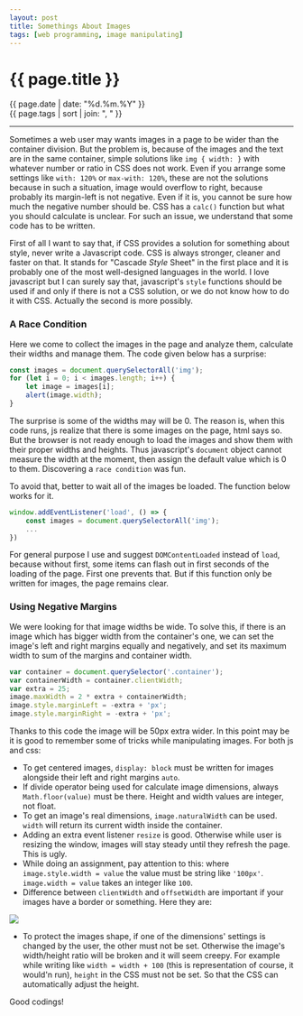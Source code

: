 ```yaml
---
layout: post
title: Somethings About Images
tags: [web programming, image manipulating]
---
```


# {{ page.title }}

<div class="post_date">{{ page.date | date: "%d.%m.%Y" }}</div>
<div class="post_tags">{{ page.tags | sort | join: ", " }}</div>

***

Sometimes a web user may wants images in a page to be wider than the container division. But the problem is, because of the images and the text are in the same container, simple solutions like `img { width: }` with whatever number or ratio in CSS does not work. Even if you arrange some settings like `with: 120%` or `max-with: 120%`, these are not the solutions because in such a situation, image would overflow to right, because probably its margin-left is not negative. Even if it is, you cannot be sure how much the negative number should be. CSS has a `calc()` function but what you should calculate is unclear. For such an issue, we understand that some code has to be written. 

First of all I want to say that, if CSS provides a solution for something about style, never write a Javascript code. CSS is always stronger, cleaner and faster on that. It stands for "Cascade *Style* Sheet" in the first place and it is probably one of the most well-designed languages in the world. I love javascript but I can surely say that, javascript's `style` functions should be used if and only if there is not a CSS solution, or we do not know how to do it with CSS. Actually the second is more possibly. 

### A Race Condition 

Here we come to collect the images in the page and analyze them, calculate their widths and manage them. The code given below has a surprise:

```javascript 
const images = document.querySelectorAll('img');
for (let i = 0; i < images.length; i++) {
    let image = images[i];
    alert(image.width);
}
```

The surprise is some of the widths may will be 0. The reason is, when this code runs, js realize that there is some images on the page, html says so. But the browser is not ready enough to load the images and show them with their proper widths and heights. Thus javascript's `document` object cannot measure the width at the moment, then assign the default value which is 0 to them. Discovering a `race condition` was fun. 

To avoid that, better to wait all of the images be loaded. The function below works for it.

```javascript
window.addEventListener('load', () => {
    const images = document.querySelectorAll('img');
    ...
})
```

For general purpose I use and suggest `DOMContentLoaded` instead of `load`, because without first, some items can flash out in first seconds of the loading of the page. First one prevents that. But if this function only be written for images, the page remains clear.

### Using Negative Margins

We were looking for that image widths be wide. To solve this, if there is an image which has bigger width from the container's one, we can set the image's left and right margins equally and negatively, and set its maximum width to sum of the margins and container width. 

```javascript
var container = document.querySelector('.container');
var containerWidth = container.clientWidth;
var extra = 25;
image.maxWidth = 2 * extra + containerWidth;
image.style.marginLeft = -extra + 'px';
image.style.marginRight = -extra + 'px';
```

Thanks to this code the image will be 50px extra wider. In this point may be it is good to remember some of tricks while manipulating images. For both js and css:

- To get centered images, `display: block` must be written for images alongside their left and right margins `auto`.
- If divide operator being used for calculate image dimensions, always `Math.floor(value)` must be there. Height and width values are integer, not float. 
- To get an image's real dimensions, `image.naturalWidth` can be used. `width` will return its current width inside the container.
- Adding an extra event listener `resize` is good. Otherwise while user is resizing the window, images will stay steady until they refresh the page. This is ugly.
- While doing an assignment, pay attention to this: where `image.style.width = value` the value must be string like `'100px'`. `image.width = value` takes an integer like `100`.
- Difference between `clientWidth` and `offsetWidth` are important if your images have a border or something. Here they are:

![](https://tr.javascript.info/article/size-and-scroll/metric-all.svg)

- To protect the images shape, if one of the dimensions' settings is changed by the user, the other must not be set. Otherwise the image's width/height ratio will be broken and it will seem creepy. For example while writing like `width = width + 100` (this is representation of course, it would'n run), `height` in the CSS must not be set. So that the CSS can automatically adjust the height.

Good codings!